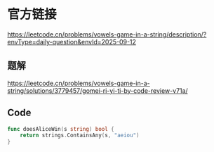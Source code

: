 # 官方链接
https://leetcode.cn/problems/vowels-game-in-a-string/description/?envType=daily-question&envId=2025-09-12

## 题解
https://leetcode.cn/problems/vowels-game-in-a-string/solutions/3779457/gomei-ri-yi-ti-by-code-review-v71a/

## Code
```go
func doesAliceWin(s string) bool {
    return strings.ContainsAny(s, "aeiou")
}
```